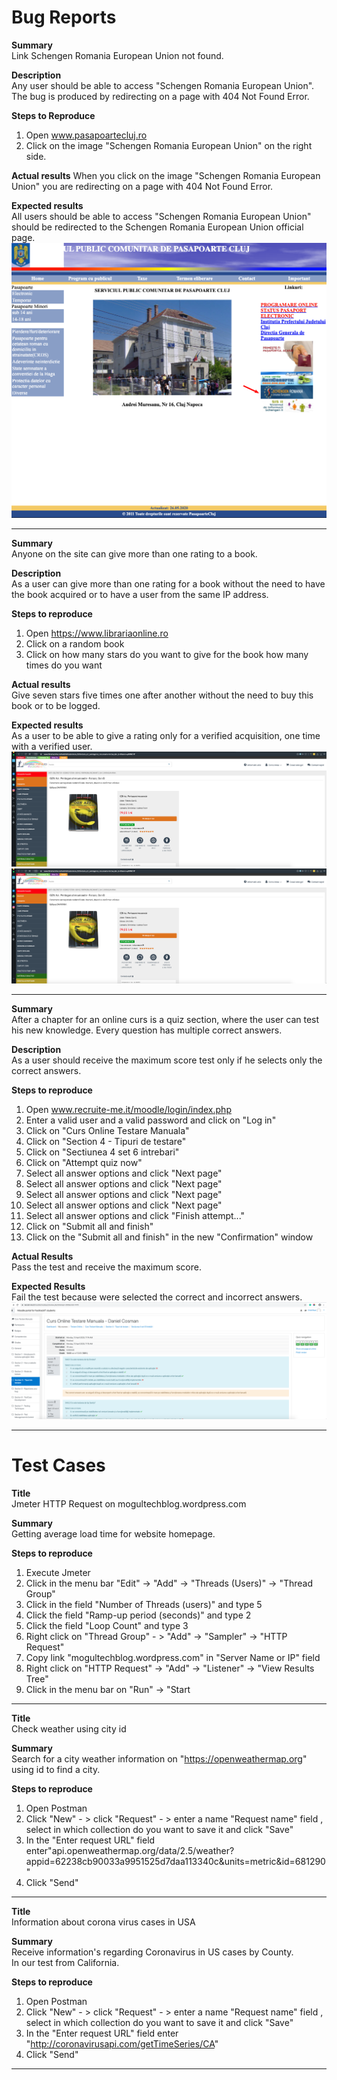 # Bug Reports

**Summary**   
Link Schengen Romania European Union not found.  
 
**Description**  
Any user should be able to access "Schengen Romania European Union".  
The bug is produced by redirecting on a page with 404 Not Found Error.   
 
**Steps to Reproduce**   
1. Open www.pasapoartecluj.ro   
2. Click on the image "Schengen Romania European Union" on the right side.   
 
**Actual results** 
When you click on the image "Schengen Romania European Union" you are redirecting on a page with 404 Not Found Error.  
 
**Expected results**  
All users should be able to access "Schengen Romania European Union" should be redirected to the Schengen Romania European Union official page.  
![Atachment](download.JPG)

--------------------------------------------------------------------------------------------------------------------------------------------------------------------

**Summary**   
Anyone on the site can give more than one rating to a book.   

**Description**   
As a user can give more than one rating for a book without the need to have the book acquired or to have a user from the same IP address.   

**Steps to reproduce**       
1. Open https://www.librariaonline.ro      
2. Click on a random book   
3. Click on how many stars do you want to give for the book how many times do you want    

**Actual results**   
Give seven stars five times one after another without the need to buy this book or to be logged.   
  
**Expected results**   
As a user to be able to give a rating only for a verified acquisition, one time with a verified user.  
![Atachment](librarie1.JPG) ![Atachment](librarie2.JPG)  

-------------------------------------------------------------------------------------------------------------------------------------------------------------------

**Summary**   
After a chapter for an online curs is a quiz section, where the user can test his new knowledge. Every question has multiple correct answers.   

**Description**  
As a user should receive the maximum score test only if he selects only the correct answers.      

**Steps to reproduce**   
 1. Open www.recruite-me.it/moodle/login/index.php   
 2. Enter a valid user and a valid password and click on "Log in"   
 3. Click on "Curs Online Testare Manuala"   
 4. Click on "Section 4 - Tipuri de testare"   
 5. Click on "Sectiunea 4 set 6 intrebari"   
 6. Click on "Attempt quiz now"   
 7. Select all answer options and click "Next page"   
 8. Select all answer options and click "Next page"   
 9. Select all answer options and click "Next page"   
10. Select all answer options and click "Next page"   
11. Select all answer options and click "Finish attempt..."   
12. Click on "Submit all and finish"   
13. Click on the "Submit all and finish" in the new "Confirmation" window   

**Actual Results**   
Pass the test and receive the maximum score.    

**Expected Results**   
Fail the test because were selected the correct and incorrect answers.   
![Atachment](quiz.JPG)

-------------------------------------------------------------------------------------------------------------------------------------------------------------------

# Test Cases

**Title**  
Jmeter HTTP Request on mogultechblog.wordpress.com   

**Summary**   
Getting average load time for website homepage.   
 
**Steps to reproduce**   
1. Execute Jmeter   
2. Click in the menu bar "Edit" -> "Add" -> "Threads (Users)" -> "Thread Group"   
3. Click in the field "Number of Threads (users)" and type 5   
4. Click the field "Ramp-up period (seconds)" and type 2   
5. Click the field "Loop Count" and type 3   
6. Right click on "Thread Group" - > "Add" -> "Sampler" -> "HTTP Request"   
7. Copy link "mogultechblog.wordpress.com" in "Server Name or IP" field   
8. Right click on "HTTP Request" -> "Add" -> "Listener" -> "View Results Tree"    
9. Click in the menu bar on "Run" -> "Start   

------------------------------------------------------------------------------------------------------------------------------------------------------------------- 

**Title**  
Check weather using city id   
 
**Summary**   
Search for a city weather information on "https://openweathermap.org" using id to find a city.   

**Steps to reproduce**   
1. Open Postman   
2. Click "New" - >  click "Request" - >   enter a name "Request name" field  , select in which collection do you want to save it  and click "Save"   
3. In the "Enter request URL" field enter"api.openweathermap.org/data/2.5/weather?appid=62238cb90033a9951525d7daa113340c&units=metric&id=681290"   
4. Click "Send"   

------------------------------------------------------------------------------------------------------------------------------------------------------------------- 

**Title**    
Information about corona virus cases in USA      

**Summary**   
Receive information's regarding Coronavirus in US  cases by County.   
In our test from California.   
 
**Steps to reproduce**   
1. Open Postman   
2. Click "New" - >  click "Request" - >   enter a name "Request name" field  , select in which collection do you want to save it  and click "Save"   
3. In the "Enter request URL" field enter "http://coronavirusapi.com/getTimeSeries/CA"   
4. Click "Send"   

-------------------------------------------------------------------------------------------------------------------------------------------------------------------




